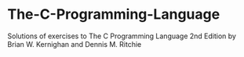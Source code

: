 # The-C-Programming-Language
Solutions of exercises to The C Programming Language 2nd Edition by Brian W. Kernighan and Dennis M. Ritchie 
